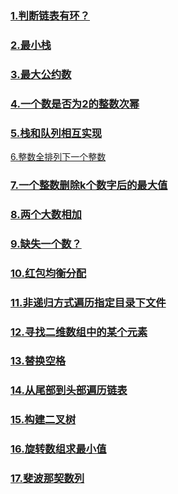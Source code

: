 ### [1.判断链表有环？](./LinkedCycle.md)

### [2.最小栈](./MinStack.md)

### [3.最大公约数](./MaxCommonDivisor.md)

### [4.一个数是否为2的整数次幂](./PowerOf2.md)

### [5.栈和队列相互实现](./StackQueue.md)

[6.整数全排列下一个整数](./NextPermutation.md)

### [7.一个整数删除k个数字后的最大值](./RemoveKDigit.md)

### [8.两个大数相加](./BigNumSum.md)

### [9.缺失一个数？](./FindLoseNum.md)

### [10.红包均衡分配](./LuckyMoney.md)

### [11.非递归方式遍历指定目录下文件]()

### [12.寻找二维数组中的某个元素](./findNumIn2DArrays.md)

### [13.替换空格](./StringReplace.md)

### [14.从尾部到头部遍历链表](./ReverseLinkedList.md)

### [15.构建二叉树](./CreateBinaryTree.md)

### [16.旋转数组求最小值](./RotateArr.md)

### [17.斐波那契数列](./fibonacci.md)

